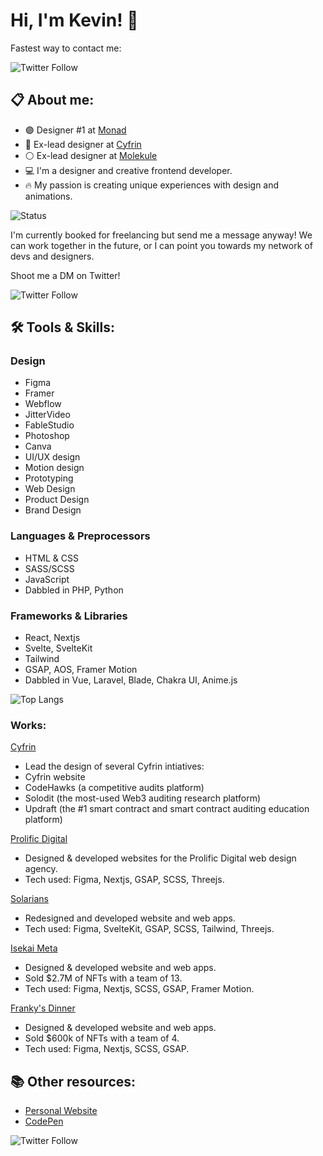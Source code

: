 # Hi, I'm Kevin! 👋

Fastest way to contact me:

![Twitter Follow](https://img.shields.io/twitter/follow/kvncnls?style=social)

## 📋 About me:
- 🟣 Designer #1 at [Monad](https://www.monad.xyz)
- 🔵 Ex-lead designer at [Cyfrin](https://www.cyfrin.io)
- ⚪️ Ex-lead designer at [Molekule](https://molekule.com/)
- 💻 I'm a designer and creative frontend developer.
- 🔥 My passion is creating unique experiences with design and animations.

![Status](https://img.shields.io/badge/Status-unavailable-red)

I'm currently booked for freelancing but send me a message anyway! We can work together in the future, or I can point you towards my network of devs and designers.

Shoot me a DM on Twitter!

![Twitter Follow](https://img.shields.io/twitter/follow/kvncnls?style=social)

## 🛠 Tools & Skills:

### Design
- Figma
- Framer
- Webflow
- JitterVideo
- FableStudio
- Photoshop
- Canva
- UI/UX design
- Motion design
- Prototyping 
- Web Design
- Product Design
- Brand Design

### Languages & Preprocessors
- HTML & CSS
- SASS/SCSS
- JavaScript
- Dabbled in PHP, Python

### Frameworks & Libraries
- React, Nextjs
- Svelte, SvelteKit
- Tailwind
- GSAP, AOS, Framer Motion
- Dabbled in Vue, Laravel, Blade, Chakra UI, Anime.js

![Top Langs](https://github-readme-stats.vercel.app/api/top-langs/?username=kvncnls&hide=javascript,css,scss,html&theme=tokyonight)

### Works:
[Cyfrin](www.cyfrin.io)
- Lead the design of several Cyfrin intiatives:
- Cyfrin website
- CodeHawks (a competitive audits platform)
- Solodit (the most-used Web3 auditing research platform)
- Updraft (the #1 smart contract and smart contract auditing education platform)

[Prolific Digital](https://www.prolificdigital.com)
- Designed & developed websites for the Prolific Digital web design agency.
- Tech used: Figma, Nextjs, GSAP, SCSS, Threejs.

[Solarians](https://www.solarians.click)
- Redesigned and developed website and web apps.
- Tech used: Figma, SvelteKit, GSAP, SCSS, Tailwind, Threejs.

[Isekai Meta](https://isekaimeta.com/)
- Designed & developed website and web apps.
- Sold $2.7M of NFTs with a team of 13.
- Tech used: Figma, Nextjs, SCSS, GSAP, Framer Motion.

[Franky's Dinner](https://www.frankythefrog.com/)
- Designed & developed website and web apps.
- Sold $600k of NFTs with a team of 4.
- Tech used: Figma, Nextjs, SCSS, GSAP.

## 📚 Other resources:
- [Personal Website](https://www.kevincanlas.com/)
- [CodePen](https://codepen.io/kvncnls)

![Twitter Follow](https://img.shields.io/twitter/follow/kvncnls?style=social)


